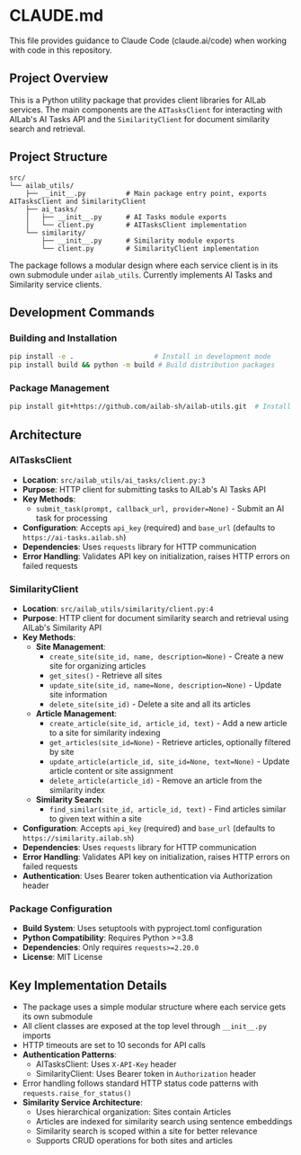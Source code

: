 # CLAUDE.md

This file provides guidance to Claude Code (claude.ai/code) when working with code in this repository.

## Project Overview

This is a Python utility package that provides client libraries for AILab services. The main components are the `AITasksClient` for interacting with AILab's AI Tasks API and the `SimilarityClient` for document similarity search and retrieval.

## Project Structure

```
src/
└── ailab_utils/
    ├── __init__.py          # Main package entry point, exports AITasksClient and SimilarityClient
    ├── ai_tasks/
    │   ├── __init__.py      # AI Tasks module exports
    │   └── client.py        # AITasksClient implementation
    └── similarity/
        ├── __init__.py      # Similarity module exports
        └── client.py        # SimilarityClient implementation
```

The package follows a modular design where each service client is in its own submodule under `ailab_utils`. Currently implements AI Tasks and Similarity service clients.

## Development Commands

### Building and Installation
```bash
pip install -e .                    # Install in development mode
pip install build && python -m build # Build distribution packages
```

### Package Management
```bash
pip install git+https://github.com/ailab-sh/ailab-utils.git  # Install from GitHub
```

## Architecture

### AITasksClient
- **Location**: `src/ailab_utils/ai_tasks/client.py:3`
- **Purpose**: HTTP client for submitting tasks to AILab's AI Tasks API
- **Key Methods**:
  - `submit_task(prompt, callback_url, provider=None)` - Submit an AI task for processing
- **Configuration**: Accepts `api_key` (required) and `base_url` (defaults to `https://ai-tasks.ailab.sh`)
- **Dependencies**: Uses `requests` library for HTTP communication
- **Error Handling**: Validates API key on initialization, raises HTTP errors on failed requests

### SimilarityClient
- **Location**: `src/ailab_utils/similarity/client.py:4`
- **Purpose**: HTTP client for document similarity search and retrieval using AILab's Similarity API
- **Key Methods**:
  - **Site Management**:
    - `create_site(site_id, name, description=None)` - Create a new site for organizing articles
    - `get_sites()` - Retrieve all sites
    - `update_site(site_id, name=None, description=None)` - Update site information
    - `delete_site(site_id)` - Delete a site and all its articles
  - **Article Management**:
    - `create_article(site_id, article_id, text)` - Add a new article to a site for similarity indexing
    - `get_articles(site_id=None)` - Retrieve articles, optionally filtered by site
    - `update_article(article_id, site_id=None, text=None)` - Update article content or site assignment
    - `delete_article(article_id)` - Remove an article from the similarity index
  - **Similarity Search**:
    - `find_similar(site_id, article_id, text)` - Find articles similar to given text within a site
- **Configuration**: Accepts `api_key` (required) and `base_url` (defaults to `https://similarity.ailab.sh`)
- **Dependencies**: Uses `requests` library for HTTP communication
- **Error Handling**: Validates API key on initialization, raises HTTP errors on failed requests
- **Authentication**: Uses Bearer token authentication via Authorization header

### Package Configuration
- **Build System**: Uses setuptools with pyproject.toml configuration
- **Python Compatibility**: Requires Python >=3.8
- **Dependencies**: Only requires `requests>=2.20.0`
- **License**: MIT License

## Key Implementation Details

- The package uses a simple modular structure where each service gets its own submodule
- All client classes are exposed at the top level through `__init__.py` imports
- HTTP timeouts are set to 10 seconds for API calls
- **Authentication Patterns**:
  - AITasksClient: Uses `X-API-Key` header
  - SimilarityClient: Uses Bearer token in `Authorization` header
- Error handling follows standard HTTP status code patterns with `requests.raise_for_status()`
- **Similarity Service Architecture**:
  - Uses hierarchical organization: Sites contain Articles
  - Articles are indexed for similarity search using sentence embeddings
  - Similarity search is scoped within a site for better relevance
  - Supports CRUD operations for both sites and articles